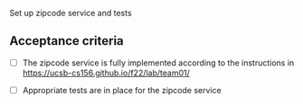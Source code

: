 Set up zipcode service and tests

## Acceptance criteria

- [ ] The zipcode service is fully implemented according to the instructions in <https://ucsb-cs156.github.io/f22/lab/team01/>
- [ ] Appropriate tests are in place for the zipcode service

